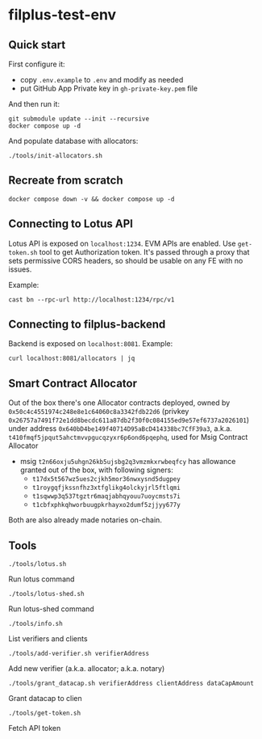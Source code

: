 # filplus-test-env

## Quick start

First configure it:
* copy `.env.example` to `.env` and modify as needed
* put GitHub App Private key in `gh-private-key.pem` file

And then run it:

```
git submodule update --init --recursive
docker compose up -d
```

And populate database with allocators:

```
./tools/init-allocators.sh
```

## Recreate from scratch

```
docker compose down -v && docker compose up -d
```

## Connecting to Lotus API

Lotus API is exposed on `localhost:1234`. EVM APIs are enabled. Use `get-token.sh` tool to get Authorization token. It's passed through a proxy that sets permissive CORS headers, so should be usable on any FE with no issues.

Example:

```
cast bn --rpc-url http://localhost:1234/rpc/v1
```

## Connecting to filplus-backend

Backend is exposed on `localhost:8081`. Example:

```
curl localhost:8081/allocators | jq
```

## Smart Contract Allocator

Out of the box there's one Allocator contracts deployed, owned by `0x50c4c4551974c248e8e1c64060c8a3342fdb22d6` (privkey `0x26757a7491f72e1dd8becdc611a87db2f30f0c084155ed9e57ef6737a2026101`) under address `0x640bD4be149f40714D95aBcD414338bc7CfF39a3`, a.k.a. `t410fmqf5jpqut5ahctmvvpgucqzyxr6p6ond6pqephq`, used for Msig Contract Allocator
  * msig `t2n66oxju5uhgn26kb5ujsbg2q3vmzmkxrwbeqfcy` has allowance granted out of the box, with following signers:
    * `t17dx5t567wz5ues2cjkh5mor36nwxysnd5dugpey`
    * `t1roygqfjkssnfhz3xtfglikg4olckyjrl5ftlqmi`
    * `t1sqwwp3q537tgztr6maqjabhqyouu7uoycmsts7i`
    * `t1cbfxphkqhworbuugpkrhayxo2dumf5zjjyy677y`

Both are also already made notaries on-chain.

## Tools

```
./tools/lotus.sh
```

Run lotus command

```
./tools/lotus-shed.sh
```

Run lotus-shed command

```
./tools/info.sh
```

List verifiers and clients

```
./tools/add-verifier.sh verifierAddress
```

Add new verifier (a.k.a. allocator; a.k.a. notary)

```
./tools/grant_datacap.sh verifierAddress clientAddress dataCapAmount
```

Grant datacap to clien

```
./tools/get-token.sh
```

Fetch API token
